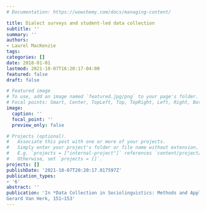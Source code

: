 ```yaml
---
# Documentation: https://wowchemy.com/docs/managing-content/

title: Dialect surveys and student-led data collection
subtitle: ''
summary: ''
authors:
- Laurel MacKenzie
tags:
categories: []
date: 2018-01-01
lastmod: 2021-10-07T16:20:17-04:00
featured: false
draft: false

# Featured image
# To use, add an image named `featured.jpg/png` to your page's folder.
# Focal points: Smart, Center, TopLeft, Top, TopRight, Left, Right, BottomLeft, Bottom, BottomRight.
image:
  caption: ''
  focal_point: ''
  preview_only: false

# Projects (optional).
#   Associate this post with one or more of your projects.
#   Simply enter your project's folder or file name without extension.
#   E.g. `projects = ["internal-project"]` references `content/project/deep-learning/index.md`.
#   Otherwise, set `projects = []`.
projects: []
publishDate: '2021-10-07T20:20:17.017597Z'
publication_types:
- '6'
abstract: ''
publication: 'In *Data Collection in Sociolinguistics: Methods and Applications*, ed. Christine Mallinson, Becky Childs and
Gerard Van Herk, 151–153'
---
```

